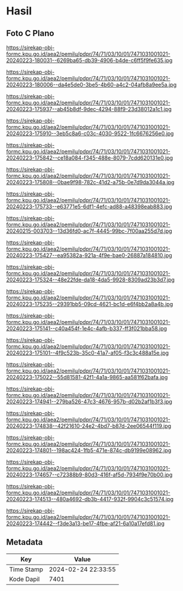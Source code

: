 # Hasil

## Foto C Plano

https://sirekap-obj-formc.kpu.go.id/aea2/pemilu/pdpr/74/71/03/10/01/7471031001021-20240223-180031--6269ba65-db39-4906-b4de-c6ff5f9fe635.jpg

https://sirekap-obj-formc.kpu.go.id/aea2/pemilu/pdpr/74/71/03/10/01/7471031001021-20240223-180006--da4e5de0-3be5-4b60-a4c2-04afb8a9ee5a.jpg

https://sirekap-obj-formc.kpu.go.id/aea2/pemilu/pdpr/74/71/03/10/01/7471031001021-20240223-175937--ab45b8df-9dec-4294-88f9-23d38012a1c1.jpg

https://sirekap-obj-formc.kpu.go.id/aea2/pemilu/pdpr/74/71/03/10/01/7471031001021-20240223-175910--3eb5c8a6-c03c-4030-9522-1fc6676256e0.jpg

https://sirekap-obj-formc.kpu.go.id/aea2/pemilu/pdpr/74/71/03/10/01/7471031001021-20240223-175842--ce18a084-f345-488e-8079-7cdd620131e0.jpg

https://sirekap-obj-formc.kpu.go.id/aea2/pemilu/pdpr/74/71/03/10/01/7471031001021-20240223-175808--0bae9f98-782c-41d2-a75b-0e7d9da3044a.jpg

https://sirekap-obj-formc.kpu.go.id/aea2/pemilu/pdpr/74/71/03/10/01/7471031001021-20240223-175733--e63771e5-6df1-4efc-ad88-a48398eab883.jpg

https://sirekap-obj-formc.kpu.go.id/aea2/pemilu/pdpr/74/71/03/10/01/7471031001021-20240215-003703--13d36fd0-ac7f-4445-99bc-7f00aa255d7d.jpg

https://sirekap-obj-formc.kpu.go.id/aea2/pemilu/pdpr/74/71/03/10/01/7471031001021-20240223-175427--ea95382a-921a-4f9e-bae0-26887a184810.jpg

https://sirekap-obj-formc.kpu.go.id/aea2/pemilu/pdpr/74/71/03/10/01/7471031001021-20240223-175324--48e22fde-da18-4da5-9928-8309ad23b3d7.jpg

https://sirekap-obj-formc.kpu.go.id/aea2/pemilu/pdpr/74/71/03/10/01/7471031001021-20240223-175235--29391bb5-09cd-4621-bc1d-e6f4bb2a8a4b.jpg

https://sirekap-obj-formc.kpu.go.id/aea2/pemilu/pdpr/74/71/03/10/01/7471031001021-20240223-175141--c40a454f-1e4c-4afb-b337-ff3f021bba58.jpg

https://sirekap-obj-formc.kpu.go.id/aea2/pemilu/pdpr/74/71/03/10/01/7471031001021-20240223-175101--4f9c523b-35c0-41a7-af05-f3c3c488a15e.jpg

https://sirekap-obj-formc.kpu.go.id/aea2/pemilu/pdpr/74/71/03/10/01/7471031001021-20240223-175022--55d81581-42f1-4a1a-9865-aa581f62bafa.jpg

https://sirekap-obj-formc.kpu.go.id/aea2/pemilu/pdpr/74/71/03/10/01/7471031001021-20240223-174941--279ba526-47c3-4676-957b-d02b2af1b3f3.jpg

https://sirekap-obj-formc.kpu.go.id/aea2/pemilu/pdpr/74/71/03/10/01/7471031001021-20240223-174838--42f21610-24e2-4bd7-b87d-2ee06544f119.jpg

https://sirekap-obj-formc.kpu.go.id/aea2/pemilu/pdpr/74/71/03/10/01/7471031001021-20240223-174801--198ac424-1fb5-471e-874c-db9199e08962.jpg

https://sirekap-obj-formc.kpu.go.id/aea2/pemilu/pdpr/74/71/03/10/01/7471031001021-20240223-174657--c72388b9-80d3-416f-af5d-7934f9e70b00.jpg

https://sirekap-obj-formc.kpu.go.id/aea2/pemilu/pdpr/74/71/03/10/01/7471031001021-20240223-174513--480a4692-db3b-4417-932f-9904c3c51574.jpg

https://sirekap-obj-formc.kpu.go.id/aea2/pemilu/pdpr/74/71/03/10/01/7471031001021-20240223-174442--f3de3a13-be17-4fbe-af21-6a10a17efd81.jpg


## Metadata

| Key        | Value               |
| ---------- | ------------------- |
| Time Stamp | 2024-02-24 22:33:55 |
| Kode Dapil | 7401                |



